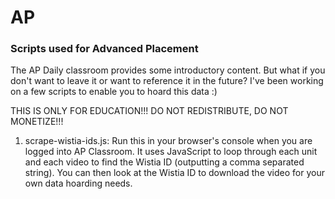 # AP

### Scripts used for Advanced Placement

The AP Daily classroom provides some introductory content. But what if you don't want to leave it or want to reference it in the future? I've been working on a few scripts to enable you to hoard this data :) 

THIS IS ONLY FOR EDUCATION!!! DO NOT REDISTRIBUTE, DO NOT MONETIZE!!! 

1) scrape-wistia-ids.js:
Run this in your browser's console when you are logged into AP Classroom. It uses JavaScript to loop through each unit and each video to find the Wistia ID (outputting a comma separated string). You can then look at the Wistia ID to download the video for your own data hoarding needs.
